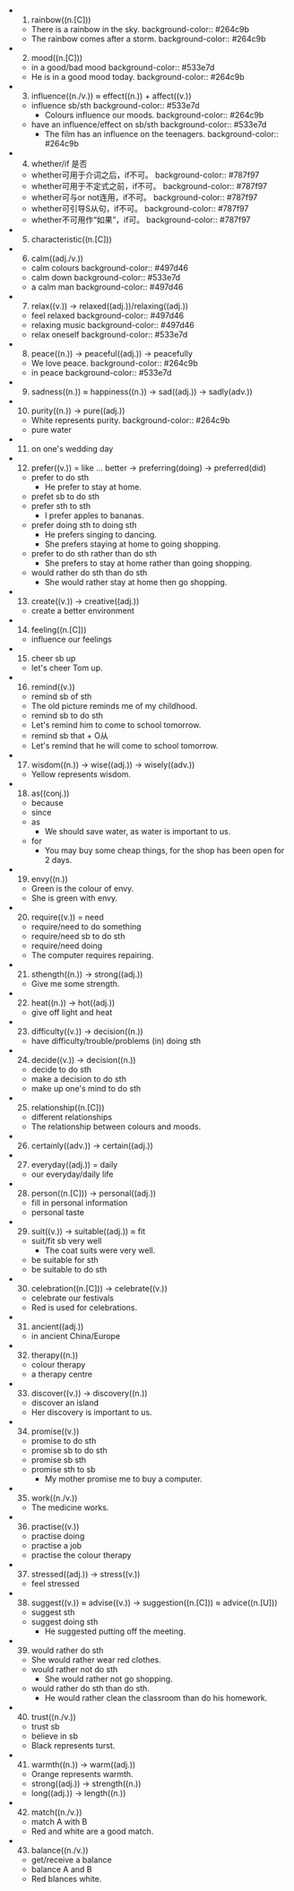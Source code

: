 - 1. rainbow((n.[C]))
	- There is a rainbow in the sky.
	  background-color:: #264c9b
	- The rainbow comes after a storm.
	  background-color:: #264c9b
- 2. mood((n.[C]))
	- in a good/bad mood
	  background-color:: #533e7d
	- He is in a good mood today.
	  background-color:: #264c9b
- 3. influence((n./v.)) ≈ effect((n.)) + affect((v.))
	- influence sb/sth
	  background-color:: #533e7d
		- Colours influence our moods.
		  background-color:: #264c9b
	- have an influence/effect on sb/sth
	  background-color:: #533e7d
		- The film has an influence on the teenagers.
		  background-color:: #264c9b
- 4. whether/if 是否
	- whether可用于介词之后，if不可。
	  background-color:: #787f97
	- whether可用于不定式之前，if不可。
	  background-color:: #787f97
	- whether可与or not连用，if不可。
	  background-color:: #787f97
	- whether可引导S从句，if不可。
	  background-color:: #787f97
	- whether不可用作“如果”，if可。
	  background-color:: #787f97
- 5. characteristic((n.[C]))
- 6. calm((adj./v.))
	- calm colours
	  background-color:: #497d46
	- calm down
	  background-color:: #533e7d
	- a calm man
	  background-color:: #497d46
- 7. relax((v.)) -> relaxed((adj.))/relaxing((adj.))
	- feel relaxed
	  background-color:: #497d46
	- relaxing music
	  background-color:: #497d46
	- relax oneself
	  background-color:: #533e7d
- 8. peace((n.)) -> peaceful((adj.)) -> peacefully
	- We love peace.
	  background-color:: #264c9b
	- in peace
	  background-color:: #533e7d
- 9. sadness((n.)) ≈ happiness((n.)) -> sad((adj.)) -> sadly(adv.))
- 10. purity((n.)) -> pure((adj.))
	- White represents purity.
	  background-color:: #264c9b
	- pure water
- 11. on one's wedding day
- 12. prefer((v.)) = like ... better -> preferring(doing) -> preferred(did)
	- prefer to do sth
		- He prefer to stay at home.
	- prefet sb to do sth
	- prefer sth to sth
		- I prefer apples to bananas.
	- prefer doing sth to doing sth
		- He prefers singing to dancing.
		- She prefers staying at home to going shopping.
	- prefer to do sth rather than do sth
		- She prefers to stay at home rather than going shopping.
	- would rather do sth than do sth
		- She would rather stay at home then go shopping.
- 13.  create((v.)) -> creative((adj.))
	- create a better environment
- 14. feeling((n.[C]))
	- influence our feelings
- 15. cheer sb up
	- let's cheer Tom up.
- 16. remind((v.))
	- remind sb of sth
	- The old picture reminds me of my childhood.
	- remind sb to do sth
	- Let's remind him to come to school tomorrow.
	- remind sb that + O从
	- Let's remind that he will come to school tomorrow.
- 17. wisdom((n.)) -> wise((adj.)) -> wisely((adv.))
	- Yellow represents wisdom.
- 18. as((conj.))
	- because
	- since
	- as
		- We should save water, as water is important to us.
	- for
		- You may buy some cheap things, for the shop has been open for 2 days.
- 19. envy((n.))
	- Green is the colour of envy.
	- She is green with envy.
- 20. require((v.)) = need
	- require/need to do something
	- require/need sb to do sth
	- require/need doing
	- The computer requires repairing.
- 21. sthength((n.)) -> strong((adj.))
	- Give me some strength.
- 22. heat((n.)) -> hot((adj.))
	- give off light and heat
- 23. difficulty((v.)) -> decision((n.))
	- have difficulty/trouble/problems (in) doing sth
- 24. decide((v.)) -> decision((n.))
	- decide to do sth
	- make a decision to do sth
	- make up one's mind to do sth
- 25. relationship((n.[C]))
	- different relationships
	- The relationship between colours and moods.
- 26. certainly((adv.)) -> certain((adj.))
- 27. everyday((adj.)) = daily
	- our everyday/daily life
- 28. person((n.[C])) -> personal((adj.))
	- fill in personal information
	- personal taste
- 29. suit((v.)) -> suitable((adj.)) ≈ fit
	- suit/fit sb very well
		- The coat suits were very well.
	- be suitable for sth
	- be suitable to do sth
- 30. celebration((n.[C])) -> celebrate((v.))
	- celebrate our festivals
	- Red is used for celebrations.
- 31. ancient((adj.))
	- in ancient China/Europe
- 32. therapy((n.))
	- colour therapy
	- a therapy centre
- 33. discover((v.)) -> discovery((n.))
	- discover an island
	- Her discovery is important to us.
- 34. promise((v.))
	- promise to do sth
	- promise sb to do sth
	- promise sb sth
	- promise sth to sb
		- My mother promise me to buy a computer.
- 35. work((n./v.))
	- The medicine works.
- 36. practise((v.))
	- practise doing
	- practise a job
	- practise the colour therapy
- 37. stressed((adj.)) -> stress((v.))
	- feel stressed
- 38. suggest((v.)) ≈ advise((v.)) -> suggestion((n.[C])) ≈ advice((n.[U]))
	- suggest sth
	- suggest doing sth
		- He suggested putting off the meeting.
- 39. would rather do sth
	- She would rather wear red clothes.
	- would rather not do sth
		- She would rather not go shopping.
	- would rather do sth than do sth.
		- He would rather clean the classroom than do his homework.
- 40. trust((n./v.))
	- trust sb
	- believe in sb
	- Black represents turst.
- 41. warmth((n.)) -> warm((adj.))
	- Orange represents warmth.
	- strong((adj.)) -> strength((n.))
	- long((adj.)) -> length((n.))
- 42. match((n./v.))
	- match A with B
	- Red and white are a good match.
- 43. balance((n./v.))
	- get/receive a balance
	- balance A and B
	- Red blances white.
